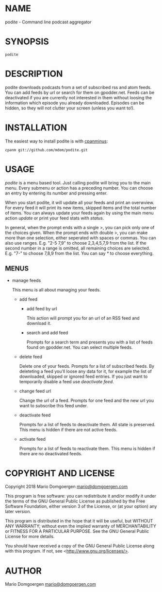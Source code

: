 # NAME

podite - Command line podcast aggregator

# SYNOPSIS

    podite

# DESCRIPTION

podite downloads podcasts from a set of subscribed rss and atom feeds. You
can add feeds by url or search for them on gpodder.net. Feeds can be
deactivated if you are currently not interested in them without loosing
the information which episode you already downloaded. Episodes can be
hidden, so they will not clutter your screen (unless you want to!).

# INSTALLATION

The easiest way to install podite is with
[cpanminus](https://github.com/miyagawa/cpanminus):

    cpanm git://github.com/mdom/podite.git

# USAGE

_podite_ is a menu based tool. Just calling podite will bring you to the main
menu. Every submenu or action has a preceding number. You can choose an entry
by entering its number and pressing enter.

When you start podite, it will update all your feeds and print an
overwview. For every feed it will print its new items, skipped items and
the total number of items. You can always update your feeds again by using
the main menu action _update_ or print your feed stats with _status_.

In general, when the prompt ends with a single >, you can pick only one
of the choices given. When the prompt ends with double >, you can make
more than one selection, either seperated with spaces or commas. You
can also use ranges. E.g. "2-5 7,9" to choose 2,3,4,5,7,9 from the
list. If the second number in a range is omitted, all remaining choices
are selected. E.g. "7-" to choose 7,8,9 from the list. You can say _\*_
to choose everything.

## MENUS

- manage feeds

    This menu is all about managing your feeds.

    - add feed
        - add feed by url

            This action will prompt you for an url of an RSS feed and download it.

        - search and add feed

            Prompts for a search term and presents you with a list of feeds found
            on gpodder.net. You can select multiple feeds.
    - delete feed

        Delete one of your feeds. Prompts for a list of subscribed feeds. By
        deleteting a feed you'll loose any data for it, for example the list
        of downloaded, skipped or ignored feed entries. If you just want to
        temporarily disable a feed use _deactivate feed_.

    - change feed url

        Change the url of a feed. Prompts for one feed and the new url you want to
        subscribe this feed under.

    - deactivate feed

        Prompts for a list of feeds to deactivate them. All state is preserved. This
        menu is hidden if there are not active feeds.

    - activate feed

        Prompts for a list of feeds to reactivate them. This menu is hidden if there
        are no deactivated feeds.

# COPYRIGHT AND LICENSE

Copyright 2018 Mario Domgoergen <mario@domgoergen.com>

This program is free software: you can redistribute it and/or modify
it under the terms of the GNU General Public License as published by
the Free Software Foundation, either version 3 of the License, or
(at your option) any later version.

This program is distributed in the hope that it will be useful,
but WITHOUT ANY WARRANTY; without even the implied warranty of
MERCHANTABILITY or FITNESS FOR A PARTICULAR PURPOSE.  See the
GNU General Public License for more details.

You should have received a copy of the GNU General Public License
along with this program.  If not, see &lt;http://www.gnu.org/licenses/>.

# AUTHOR

Mario Domgoergen <mario@domgoergen.com>
